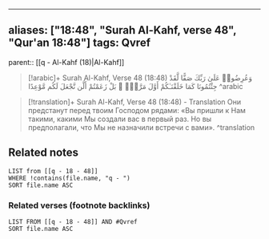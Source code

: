 
---
aliases: ["18:48", "Surah Al-Kahf, verse 48", "Qur'an 18:48"]
tags: Qvref
---

parent:: [[q - Al-Kahf (18)|Al-Kahf]]

> [!arabic]+ Surah Al-Kahf, Verse 48 (18:48)
> <span class="quran-arabic">وَعُرِضُوا۟ عَلَىٰ رَبِّكَ صَفًّا لَّقَدْ جِئْتُمُونَا كَمَا خَلَقْنَـٰكُمْ أَوَّلَ مَرَّةٍۭ ۚ بَلْ زَعَمْتُمْ أَلَّن نَّجْعَلَ لَكُم مَّوْعِدًا</span>
^arabic

> [!translation]+ Surah Al-Kahf, Verse 48 (18:48) - Translation
> Они предстанут перед твоим Господом рядами: «Вы пришли к Нам такими, какими Мы создали вас в первый раз. Но вы предполагали, что Мы не назначили встречи с вами».
^translation



## Related notes
```dataview
LIST from [[q - 18 - 48]]
WHERE !contains(file.name, "q - ")
SORT file.name ASC
```

### Related verses (footnote backlinks)
```dataview
LIST FROM [[q - 18 - 48]] AND #Qvref
SORT file.name ASC
```

